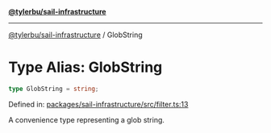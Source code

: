 [**@tylerbu/sail-infrastructure**](../README.md)

***

[@tylerbu/sail-infrastructure](../README.md) / GlobString

# Type Alias: GlobString

```ts
type GlobString = string;
```

Defined in: [packages/sail-infrastructure/src/filter.ts:13](https://github.com/tylerbutler/tools-monorepo/blob/main/packages/sail-infrastructure/src/filter.ts#L13)

A convenience type representing a glob string.
